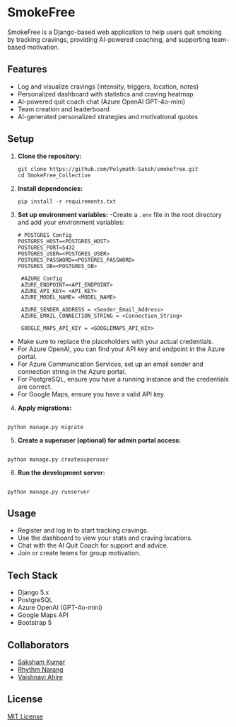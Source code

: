# SmokeFree

SmokeFree is a Django-based web application to help users quit smoking by tracking cravings, providing AI-powered coaching, and supporting team-based motivation.

## Features

- Log and visualize cravings (intensity, triggers, location, notes)
- Personalized dashboard with statistics and craving heatmap
- AI-powered quit coach chat (Azure OpenAI GPT-4o-mini)
- Team creation and leaderboard
- AI-generated personalized strategies and motivational quotes

## Setup

1. **Clone the repository:**

   ```
   git clone https://github.com/Polymath-Saksh/smokefree.git
   cd SmokeFree_Collective
   ```

2. **Install dependencies:**

   ```
   pip install -r requirements.txt
   ```

3. **Set up environment variables:**
   -Create a `.env` file in the root directory and add your environment variables:

   ```
   # POSTGRES Config
   POSTGRES_HOST=<POSTGRES_HOST>
   POSTGRES_PORT=5432
   POSTGRES_USER=<POSTGRES_USER>
   POSTGRES_PASSWORD=<POSTGRES_PASSWORD>
   POSTGRES_DB=<POSTGRES_DB>

    #AZURE Config
    AZURE_ENDPOINT=<API_ENDPOINT>
    AZURE_API_KEY= <API_KEY>
    AZURE_MODEL_NAME= <MODEL_NAME>

    AZURE_SENDER_ADDRESS = <Sender_Email_Address>
    AZURE_EMAIL_CONNECTION_STRING = <Connection_String>

    GOOGLE_MAPS_API_KEY = <GOOGLEMAPS_API_KEY>
   ```

- Make sure to replace the placeholders with your actual credentials.
- For Azure OpenAI, you can find your API key and endpoint in the Azure portal.
- For Azure Communication Services, set up an email sender and connection string in the Azure portal.
- For PostgreSQL, ensure you have a running instance and the credentials are correct.
- For Google Maps, ensure you have a valid API key.

4. **Apply migrations:**

```

python manage.py migrate

```

5. **Create a superuser (optional) for admin portal access:**

```

python manage.py createsuperuser

```

6. **Run the development server:**

```

python manage.py runserver

```

## Usage

- Register and log in to start tracking cravings.
- Use the dashboard to view your stats and craving locations.
- Chat with the AI Quit Coach for support and advice.
- Join or create teams for group motivation.

## Tech Stack

- Django 5.x
- PostgreSQL
- Azure OpenAI (GPT-4o-mini)
- Google Maps API
- Bootstrap 5

## Collaborators

- [Saksham Kumar](https://github.com/Polymath-Saksh)
- [Rhythm Narang](https://github.com/RhythmNarang1)
- [Vaishnavi Ahire](https://github.com/VaishnaviAhire)

## License

[MIT License](LICENSE)
